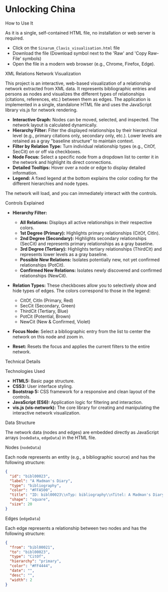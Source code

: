 # Unlocking China

How to Use It

As it is a single, self-contained HTML file, no installation or web server is required.

*   Click on the `Sinarum_Clavis_visualisation.html` file
*   Download the file (Download symbol next to the 'Raw' and 'Copy Raw-File' symbols)
*   Open the file in a modern web browser (e.g., Chrome, Firefox, Edge).

XML Relations Network Visualization

This project is an interactive, web-based visualization of a relationship network extracted from XML data. It represents bibliographic entries and persons as nodes and visualizes the different types of relationships (citations, references, etc.) between them as edges. The application is implemented in a single, standalone HTML file and uses the JavaScript library vis.js for network rendering.

*   **Interactive Graph:** Nodes can be moved, selected, and inspected. The network layout is calculated dynamically.
*   **Hierarchy Filter:** Filter the displayed relationships by their hierarchical level (e.g., primary citations only, secondary only, etc.). Lower levels are retained as a gray "baseline structure" to maintain context.
*   **Filter by Relation Type:** Turn individual relationship types (e.g., CitOf, SecCit) on or off via checkboxes.
*   **Node Focus:** Select a specific node from a dropdown list to center it in the network and highlight its direct connections.
*   **Detailed Tooltips:** Hover over a node or edge to display detailed information.
*   **Legend:** A fixed legend at the bottom explains the color coding for the different hierarchies and node types.

The network will load, and you can immediately interact with the controls.

Controls Explained

*   **Hierarchy Filter:**
    *   **All Relations:** Displays all active relationships in their respective colors.
    *   **1st Degree (Primary):** Highlights primary relationships (CitOf, CitIn).
    *   **2nd Degree (Secondary):** Highlights secondary relationships (SecCit) and represents primary relationships as a gray baseline.
    *   **3rd Degree (Tertiary):** Highlights tertiary relationships (ThirdCit) and represents lower levels as a gray baseline.
    *   **Possible New Relations:** Isolates potentially new, not yet confirmed relationships (PotCit).
    *   **Confirmed New Relations:** Isolates newly discovered and confirmed relationships (NewCit).

*   **Relation Types:**
    These checkboxes allow you to selectively show and hide types of edges. The colors correspond to those in the legend:
    *   CitOf, CitIn (Primary, Red)
    *   SecCit (Secondary, Green)
    *   ThirdCit (Tertiary, Blue)
    *   PotCit (Potential, Brown)
    *   NewCit (New & Confirmed, Violet)

*   **Focus Node:**
    Select a bibliographic entry from the list to center the network on this node and zoom in.

*   **Reset:**
    Resets the focus and applies the current filters to the entire network.

Technical Details

Technologies Used

*   **HTML5:** Basic page structure.
*   **CSS3:** User interface styling.
*   **Bootstrap 5:** CSS framework for a responsive and clean layout of the controls.
*   **JavaScript (ES6):** Application logic for filtering and interaction.
*   **vis.js (vis-network):** The core library for creating and manipulating the interactive network visualization.

Data Structure

The network data (nodes and edges) are embedded directly as JavaScript arrays (`nodeData`, `edgeData`) in the HTML file.

Nodes (`nodeData`)

Each node represents an entity (e.g., a bibliographic source) and has the following structure:

```json
{
  "id": "bibl00023",
  "label": "A Madman's Diary",
  "type": "bibliography",
  "color": "#FFA500",
  "title": "ID: bibl00023\\nTyp: bibliography\\nTitel: A Madman's Diary...",
  "shape": "square",
  "size": 20
}
```

Edges (`edgeData`)

Each edge represents a relationship between two nodes and has the following structure:

```json
{
  "from": "bibl00021",
  "to": "bibl00023",
  "type": "CitOf",
  "hierarchy": "primary",
  "color": "#FF4444",
  "date": "",
  "desc": "",
  "width": 2
}
```
